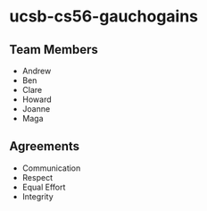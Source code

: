 # ucsb-cs56-gauchogains

## Team Members
- Andrew
- Ben
- Clare 
- Howard 
- Joanne 
- Maga

## Agreements
* Communication
* Respect
* Equal Effort
* Integrity
